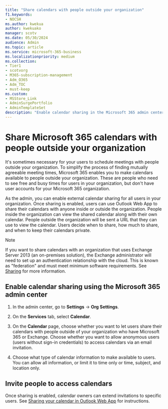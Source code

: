 ```yaml
---
title: "Share calendars with people outside your organization"
f1.keywords:
- NOCSH
ms.author: kwekua
author: kwekuako
manager: scotv
ms.date: 05/30/2024
audience: Admin
ms.topic: article
ms.service: microsoft-365-business
ms.localizationpriority: medium
ms.collection: 
- Tier1
- scotvorg
- M365-subscription-management
- Adm_O365
- Adm_TOC
- must-keep
ms.custom:
- MSStore_Link
- AdminSurgePortfolio
- AdminTemplateSet
description: "Enable calendar sharing in the Microsoft 365 admin center so users can share their calendars with anyone inside or outside the organization."
---
```


# Share Microsoft 365 calendars with people outside your organization

It's sometimes necessary for your users to schedule meetings with people outside your organization. To simplify the process of finding mutually agreeable meeting times, Microsoft 365 enables you to make calendars available to people outside your organization. These are people who need to see free and busy times for users in your organization, but don't have user accounts for your Microsoft 365 organization.
  
As the admin, you can enable external calendar sharing for all users in your organization. Once sharing is enabled, users can use Outlook Web App to share their calendars with anyone inside or outside the organization. People inside the organization can view the shared calendar along with their own calendar. People outside the organization will be sent a URL that they can use to view the calendar. Users decide when to share, how much to share, and when to keep their calendars private.
  
> [!NOTE]
> If you want to share calendars with an organization that uses Exchange Server 2013 (an on-premises solution), the Exchange administrator will need to set up an authentication relationship with the cloud. This is known as "federation" and must meet minimum software requirements. See [Sharing](https://technet.microsoft.com/library/dd638083%28v=exchg.150%29.aspx) for more information.
  
## Enable calendar sharing using the Microsoft 365 admin center

1. In the admin center, go to **Settings** -> **Org Settings**.

2. On the **Services** tab, select **Calendar**.
  
3. On the **Calendar** page, choose whether you want to let users share their calendars with people outside of your organization who have Microsoft 365 or Exchange. Choose whether you want to allow anonymous users (users without sign-in credentials) to access calendars via an email invitation.

4. Choose what type of calendar information to make available to users. You can allow all information, or limit it to time only or time, subject, and location only.

## Invite people to access calendars

Once sharing is enabled, calendar owners can extend invitations to specific users. See [Sharing your calendar in Outlook Web App](https://support.microsoft.com/office/7ecef8ae-139c-40d9-bae2-a23977ee58d5) for instructions.
